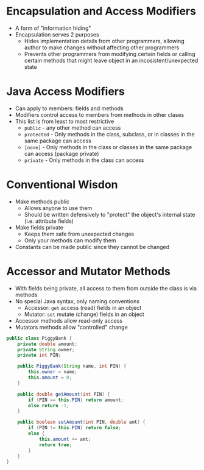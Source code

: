 # Encapsulation and Access Modifiers

-   A form of "information hiding"
-   Encapsulation serves 2 purposes
    -   Hides implementation details from other programmers, allowing author to make changes without affecting other programmers
    -   Prevents other programmers from modifying certain fields or calling certain methods that might leave object in an incosistent/unexpected state

# Java Access Modifiers

-   Can apply to members: fields and methods
-   Modifiers control access to members from methods in other clases
-   This list is from least to most restrictive
    -   `public` - any other method can access
    -   `protected` - Only methods in the class, subclass, or in classes in the same package can access
    -   `[none]` - Only methods in the class or classes in the same package can access (package private)
    -   `private` - Only methods in the class can access

# Conventional Wisdon

-   Make methods public
    -   Allows anyone to use them
    -   Should be written defensively to "protect" the object's internal state (i.e. attribute fields)
-   Make fields private
    -   Keeps them safe from unexpected changes
    -   Only your methods can modify them
-   Constants can be made public since they cannot be changed

# Accessor and Mutator Methods

-   With fields being private, all access to them from outside the class is via methods
-   No special Java syntax, only naming conventions
    -   Accessor: `get` access (read) fields in an object
    -   Mutator: `set` mutate (change) fields in an object
-   Accessor methods allow read-only access
-   Mutators methods allow "controlled" change

```java
public class PiggyBank {
    private double amount;
    private String owner;
    private int PIN;

    public PiggyBank(String name, int PIN) {
        this.owner = name;
        this.amount = 0;
    }

    public double getAmount(int PIN) {
        if (PIN == this.PIN) return amount;
        else return -1;
    }

    public boolean setAmount(int PIN, double amt) {
        if (PIN != this.PIN) return false;
        else {
            this.amount += amt;
            return true;
        }
    }
}
```
